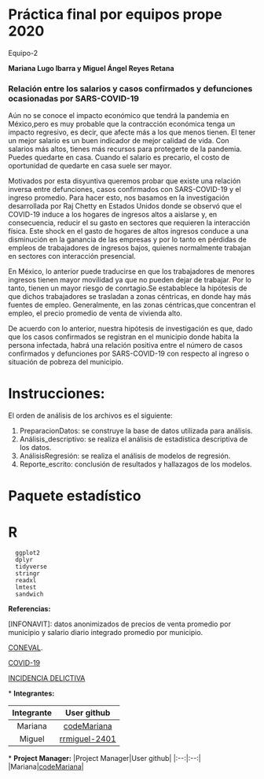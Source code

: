 # Práctica final por equipos prope 2020 
  Equipo-2
  
**Mariana Lugo Ibarra y Miguel Ángel Reyes Retana** 

### Relación entre los salarios y casos confirmados y defunciones ocasionadas por SARS-COVID-19 ###

Aún no se conoce el impacto económico que tendrá la pandemia en México,pero es muy probable que la contracción económica tenga un impacto regresivo, es decir, que afecte más a los que menos tienen. El tener un mejor salario es un buen indicador de mejor calidad de vida. Con salarios más altos, tienes más recursos para protegerte de la pandemia. Puedes quedarte en casa. Cuando el salario es precario, el costo de oportunidad de quedarte en casa suele ser mayor. 

Motivados por esta disyuntiva queremos probar que existe una relación inversa entre defunciones, casos confirmados con SARS-COVID-19 y el ingreso promedio. Para hacer esto, nos basamos en la investigación desarrollada por Raj Chetty en Estados Unidos donde se observó que el COVID-19 induce a los hogares de ingresos altos a aislarse y, en consecuencia, reducir el su gasto en sectores que requieren la interacción física. Este shock en el gasto de hogares de altos ingresos conduce a una disminución en la ganancia de las empresas y por lo tanto en pérdidas de empleos de trabajadores de ingresos bajos, quienes normalmente trabajan en sectores con interacción presencial. 

En México, lo anterior puede traducirse en que los trabajadores de menores ingresos tienen mayor movilidad ya que no pueden dejar de trabajar. Por lo tanto, tienen un mayor riesgo de conrtagio.Se estabablece la hipótesis de que dichos trabajadores se trasladan a zonas céntricas, en donde hay más fuentes de empleo. Generalmente, en las zonas céntricas,que concentran el empleo, el precio promedio de venta de vivienda alto.

De acuerdo con lo anterior, nuestra hipótesis de investigación es que, dado que los casos confirmados se registran en el municipio donde habita la persona infectada, habrá una relación positiva entre el número de casos confirmados y defunciones por SARS-COVID-19 con respecto al ingreso o situación de pobreza del municipio.

# Instrucciones:

El orden de análisis de los archivos es el siguiente:

1. PreparacionDatos: se construye la base de datos utilizada para análisis. 
2. Análisis_descriptivo: se realiza el análisis de estadística descriptiva de los datos. 
3. AnálisisRegresión: se realiza el análisis de modelos de regresión. 
4. Reporte_escrito: conclusión de resultados y hallazagos de los modelos. 

# Paquete estadístico

#    **R**
      ggplot2
      dplyr
      tidyverse
      stringr
      readxl
      lmtest
      sandwich

**Referencias:** 

[INFONAVIT]: datos anonimizados de precios de venta promedio por municipio y salario diario integrado promedio por municipio.

[CONEVAL](https://www.coneval.org.mx/Medicion/Paginas/AE_pobreza_municipal.aspx). 

[COVID-19](https://coronavirus.gob.mx/datos/)

[INCIDENCIA DELICTIVA](https://www.gob.mx/sesnsp/acciones-y-programas/incidencia-delictiva-87005?idiom=es)

\* **Integrantes:**

|Integrante|User github|
|:--:|:--:|
|Mariana|[codeMariana](https://github.com/codeMariana)|
|Miguel|[rrmiguel-2401](https://github.com/rrmiguel-2401)|

\* **Project Manager:**
|Project Manager|User github|
|:--:|:--:|
|Mariana|[codeMariana](https://github.com/codeMariana)|



